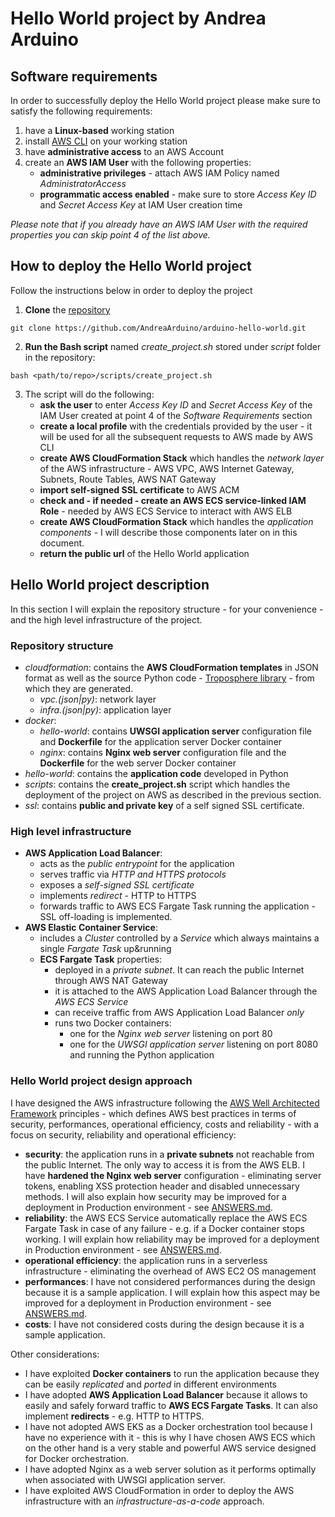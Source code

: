 # Hello World project by Andrea Arduino
## Software requirements
In order to successfully deploy the Hello World project please make sure to satisfy the following requirements:
1. have a **Linux-based** working station
2. install [AWS CLI](https://docs.aws.amazon.com/cli/latest/userguide/install-linux.html) on your working station
3. have **administrative access** to an AWS Account
4. create an **AWS IAM User** with the following properties:
   * **administrative privileges** - attach AWS IAM Policy named *AdministratorAccess*
   * **programmatic access enabled** - make sure to store *Access Key ID* and *Secret Access Key* at IAM User creation time

*Please note that if you already have an AWS IAM User with the required properties you can skip point 4 of the list above.*

## How to deploy the Hello World project
Follow the instructions below in order to deploy the project
1. **Clone** the [repository](https://github.com/AndreaArduino/arduino-hello-world)
```
git clone https://github.com/AndreaArduino/arduino-hello-world.git
```
2. **Run the Bash script** named *create_project.sh* stored under *script* folder in the repository:
```
bash <path/to/repo>/scripts/create_project.sh
```
3. The script will do the following:
   * **ask the user** to enter *Access Key ID* and *Secret Access Key* of the IAM User created at point 4 of the *Software Requirements* section
   * **create a local profile** with the credentials provided by the user - it will be used for all the subsequent requests to AWS made by AWS CLI
   * **create AWS CloudFormation Stack** which handles the *network layer* of the AWS infrastructure - AWS VPC, AWS Internet Gateway, Subnets, Route Tables, AWS NAT Gateway
   * **import self-signed SSL certificate** to AWS ACM
   * **check and - if needed - create an AWS ECS service-linked IAM Role** - needed by AWS ECS Service to interact with AWS ELB
   * **create AWS CloudFormation Stack** which handles the *application components* - I will describe those components later on in this document.
   * **return the public url** of the Hello World application

## Hello World project description

In this section I will explain the repository structure - for your convenience - and the high level infrastructure of the project.

### Repository structure
* *cloudformation*: contains the **AWS CloudFormation templates** in JSON format as well as the source Python code - [Troposphere library](https://troposphere.readthedocs.io/en/latest/) - from which they are generated.
  * *vpc.(json|py)*: network layer
  * *infra.(json|py)*: application layer
* *docker*:
  * *hello-world*: contains **UWSGI application server** configuration file and **Dockerfile** for the application server Docker container
  * *nginx*: contains **Nginx web server** configuration file and the **Dockerfile** for the web server Docker container
* *hello-world*: contains the **application code** developed in Python
* *scripts*: contains the **create_project.sh** script which handles the deployment of the project on AWS as described in the previous section.
* *ssl*: contains **public and private key** of a self signed SSL certificate.

### High level infrastructure
* **AWS Application Load Balancer**:
  * acts as the *public entrypoint* for the application
  * serves traffic via *HTTP and HTTPS protocols*
  * exposes a *self-signed SSL certificate*
  * implements *redirect* - HTTP to HTTPS
  * forwards traffic to AWS ECS Fargate Task running the application - SSL off-loading is implemented.
* **AWS Elastic Container Service**:
  * includes a *Cluster* controlled by a *Service* which always maintains a single *Fargate Task* up&running
  * **ECS Fargate Task** properties:
    * deployed in a *private subnet*. It can reach the public Internet through AWS NAT Gateway
    * it is attached to the AWS Application Load Balancer through the *AWS ECS Service*
    * can receive traffic from AWS Application Load Balancer *only*
    * runs two Docker containers:
      * one for the *Nginx web server* listening on port 80
      * one for the *UWSGI application server* listening on port 8080 and running the Python application

### Hello World project design approach

I have designed the AWS infrastructure following the [AWS Well Architected Framework](https://aws.amazon.com/architecture/well-architected/?nc1=h_ls) principles - which defines AWS best practices in terms of security, performances, operational efficiency, costs and reliability - with a focus on security, reliability and operational efficiency:
* **security**: the application runs in a **private subnets** not reachable from the public Internet. The only way to access it is from the AWS ELB. I have **hardened the Nginx web server** configuration - eliminating server tokens, enabling XSS protection header and disabled unnecessary methods. I will also explain how security may be improved for a deployment in Production environment - see [ANSWERS.md](ANSWERS.md).
* **reliability**: the AWS ECS Service automatically replace the AWS ECS Fargate Task in case of any failure - e.g. if a Docker container stops working. I will explain how reliability may be improved for a deployment in Production environment - see [ANSWERS.md](ANSWERS.md).
* **operational efficiency**: the application runs in a serverless infrastructure - eliminating the overhead of AWS EC2 OS management
* **performances**: I have not considered performances during the design because it is a sample application. I will explain how this aspect may be improved for a deployment in Production environment - see [ANSWERS.md](ANSWERS.md).
* **costs**: I have not considered costs during the design because it is a sample application.

Other considerations:
* I have exploited **Docker containers** to run the application because they can be easily *replicated* and *ported* in different environments
* I have adopted **AWS Application Load Balancer** because it allows to easily and safely forward traffic to **AWS ECS Fargate Tasks**. It can also implement **redirects** - e.g. HTTP to HTTPS.
* I have not adopted AWS EKS as a Docker orchestration tool because I have no experience with it - this is why I have chosen AWS ECS which on the other hand is a very stable and powerful AWS service designed for Docker orchestration.
* I have adopted Nginx as a web server solution as it performs optimally when associated with UWSGI application server.
* I have exploited AWS CloudFormation in order to deploy the AWS infrastructure with an *infrastructure-as-a-code* approach.

